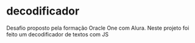 # decodificador
Desafio proposto pela formação Oracle One com Alura. Neste projeto foi feito um decodificador de textos com JS
